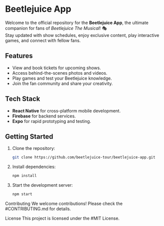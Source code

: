 # Beetlejuice App

Welcome to the official repository for the **Beetlejuice App**, the ultimate companion for fans of *Beetlejuice The Musical*! 🎭  
Stay updated with show schedules, enjoy exclusive content, play interactive games, and connect with fellow fans.

## Features
- View and book tickets for upcoming shows.
- Access behind-the-scenes photos and videos.
- Play games and test your Beetlejuice knowledge.
- Join the fan community and share your creativity.

## Tech Stack
- **React Native** for cross-platform mobile development.
- **Firebase** for backend services.
- **Expo** for rapid prototyping and testing.

## Getting Started
1. Clone the repository:
   ```bash
   git clone https://github.com/beetlejuice-tour/beetlejuice-app.git
2. Install dependencies:
   ```bash
   npm install
3. Start the development server:
   ```bash
   npm start

Contributing
We welcome contributions! Please check the #CONTRIBUTING.md for details.

License
This project is licensed under the #MIT License.
